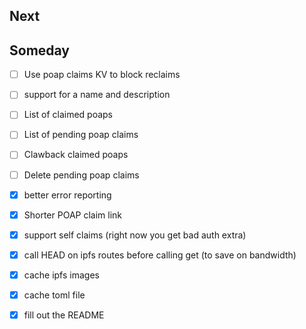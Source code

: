 ## Next

## Someday
- [ ] Use poap claims KV to block reclaims
- [ ] support for a name and description
- [ ] List of claimed poaps
- [ ] List of pending poap claims
- [ ] Clawback claimed poaps
- [ ] Delete pending poap claims

- [x] better error reporting
- [x] Shorter POAP claim link
- [x] support self claims (right now you get bad auth extra)
- [x] call HEAD on ipfs routes before calling get (to save on bandwidth)
- [x] cache ipfs images
- [x] cache toml file
- [x] fill out the README